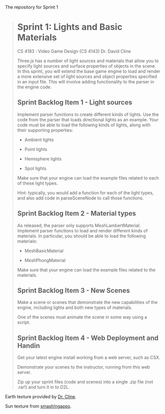 The repository for Sprint 1

> # Sprint 1: Lights and Basic Materials
>
> CS 4183 : Video Game Design (CS 4143) 
> Dr. David Cline
>
> Three.js has a number of light sources and materials that allow you to specify light sources and surface properties of objects in the scene. In this sprint, you will extend the base game engine to load and render a more extensive set of light sources and object properties specified in an input file. This will involve adding functionality to the parser in the engine code.
>
> ## Sprint Backlog Item 1 - Light sources
>
> Implement parser functions to create different kinds of lights. Use the code from the parser that loads directional lights as an example. Your code must be able to load the following kinds of lights, along with their supporting properties:
>
> * Ambient lights
>
> * Point lights
>
> * Hemisphere lights
>
> * Spot lights
>
> Make sure that your engine can load the example files related to each of these light types.
>
> Hint: typically, you would add a function for each of the light types, and also add code in parseSceneNode to call those functions.
>
> ## Sprint Backlog Item 2 - Material types
>
> As released, the parser only supports MeshLambertMaterial. Implement parser functions to load and render different kinds of materials. In particular, you should be able to load the following materials:
>
> * MeshBasicMaterial
>
> * MeshPhongMaterial
>
> Make sure that your engine can load the example files related to the materials.
>
> ## Sprint Backlog Item 3 - New Scenes
>
> Make a scene or scenes that demonstrate the new capabilities of the engine, including lights and both new types of materials.
>
> One of the scenes must animate the scene in some way using a script.
>
> ## Sprint Backlog Item 4 - Web Deployment and Handin
>
> Get your latest engine install working from a web server, such as CSX.
>
> Demonstrate your scenes to the instructor, running from this web server.
>
> Zip up your sprint files (code and scenes) into a single .zip file (not .rar!) and turn it in to D2L.

Earth texture provided by [Dr. Cline](http://www.cs.okstate.edu/~clined/).

Sun texture from [smash!ngapps](http://www.smashingapps.com/2014/03/28/free-high-quality-texture-packs.html).
